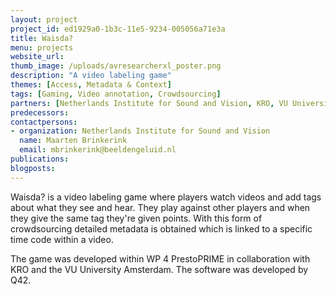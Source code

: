 ```yaml
---
layout: project
project_id: ed1929a0-1b3c-11e5-9234-005056a71e3a
title: Waisda?
menu: projects
website_url: 
thumb_image: /uploads/avresearcherxl_poster.png
description: "A video labeling game"
themes: [Access, Metadata & Context]
tags: [Gaming, Video annotation, Crowdsourcing]
partners: [Netherlands Institute for Sound and Vision, KRO, VU University]
predecessors: 
contactpersons: 
- organization: Netherlands Institute for Sound and Vision
  name: Maarten Brinkerink
  email: mbrinkerink@beeldengeluid.nl
publications: 
blogposts: 
---
```


Waisda? is a video labeling game where players watch videos and add tags about what they see and hear. They play against other players and when they give the same tag they're given points. With this form of crowdsourcing detailed metadata is obtained which is linked to a specific time code within a video.

The game was developed within WP 4 PrestoPRIME in collaboration with KRO and the VU University Amsterdam. The software was developed by Q42.
